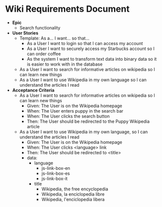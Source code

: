 # Wiki Requirements Document
- **Epic**
  - Search functionality
- **User Stories**
  - Template: As a... I want... so that...
    - As a User I want to login so that I can access my account
    - As a User I want to securely access my Starbucks account so I can order coffee
    - As the system I want to transform text data into binary data so it is easier to work with in the database
  - As a User I want to search for informative articles on wikipedia so I can learn new things
  - As a User I want to use Wikipedia in my own language so I can understand the articles I read
- **Acceptance Criteria**
  - As a User I want to search for informative articles on wikipedia so I can learn new things
    - Given: The User is on the Wikipedia homepage
    - When: The User enters puppy in the search bar
    - When: The User clicks the search button
    - Then: The User should be redirected to the Puppy Wikipedia article
  - As a User I want to use Wikipedia in my own language, so I can understand the articles I read
    - Given: The User is on the Wikipedia homepage
    - When: The User clicks \<language\> link
    - Then: The User should be redirected to \<title\>
    - data: 
      - language
        - js-link-box-en
        - js-link-box-es
        - js-link-box-it
      - title
        - Wikipedia, the free encyclopedia
        - Wikipedia, la enciclopedia libre
        - Wikipedia, l'enciclopedia libera